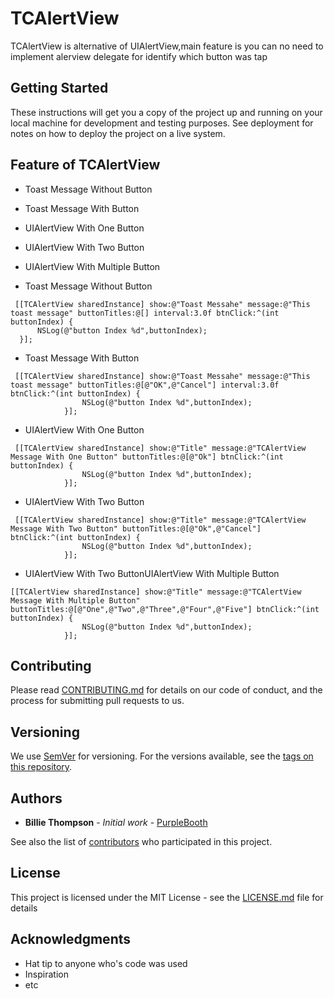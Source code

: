 # TCAlertView

TCAlertView is alternative of UIAlertView,main feature is you can no need to implement alerview delegate for identify which button was tap

## Getting Started

These instructions will get you a copy of the project up and running on your local machine for development and testing purposes. See deployment for notes on how to deploy the project on a live system.

## Feature of TCAlertView

* Toast Message Without Button
* Toast Message With Button
* UIAlertView With One Button
* UIAlertView With Two Button
* UIAlertView With Multiple Button

* Toast Message Without Button
```
 [[TCAlertView sharedInstance] show:@"Toast Messahe" message:@"This toast message" buttonTitles:@[] interval:3.0f btnClick:^(int buttonIndex) {
      NSLog(@"button Index %d",buttonIndex);
  }];
```

* Toast Message With Button
```
 [[TCAlertView sharedInstance] show:@"Toast Messahe" message:@"This toast message" buttonTitles:@[@"OK",@"Cancel"] interval:3.0f btnClick:^(int buttonIndex) {
                NSLog(@"button Index %d",buttonIndex);
            }];
```
* UIAlertView With One Button
```
 [[TCAlertView sharedInstance] show:@"Title" message:@"TCAlertView Message With One Button" buttonTitles:@[@"Ok"] btnClick:^(int buttonIndex) {
                NSLog(@"button Index %d",buttonIndex);
            }];
```

* UIAlertView With Two Button
```
 [[TCAlertView sharedInstance] show:@"Title" message:@"TCAlertView Message With Two Button" buttonTitles:@[@"Ok",@"Cancel"] btnClick:^(int buttonIndex) {
                NSLog(@"button Index %d",buttonIndex);
            }];
```

* UIAlertView With Two ButtonUIAlertView With Multiple Button
```
[[TCAlertView sharedInstance] show:@"Title" message:@"TCAlertView Message With Multiple Button" buttonTitles:@[@"One",@"Two",@"Three",@"Four",@"Five"] btnClick:^(int buttonIndex) {
                NSLog(@"button Index %d",buttonIndex);
            }];
```



## Contributing

Please read [CONTRIBUTING.md](CONTRIBUTING.md) for details on our code of conduct, and the process for submitting pull requests to us.

## Versioning

We use [SemVer](http://semver.org/) for versioning. For the versions available, see the [tags on this repository](https://github.com/your/project/tags). 

## Authors

* **Billie Thompson** - *Initial work* - [PurpleBooth](https://github.com/PurpleBooth)

See also the list of [contributors](https://github.com/your/project/contributors) who participated in this project.

## License

This project is licensed under the MIT License - see the [LICENSE.md](LICENSE.md) file for details

## Acknowledgments

* Hat tip to anyone who's code was used
* Inspiration
* etc
